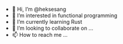 - 👋 Hi, I’m @heksesang
- 👀 I’m interested in functional programming
- 🌱 I’m currently learning Rust
- 💞️ I’m looking to collaborate on ...
- 📫 How to reach me ...

<!---
heksesang/heksesang is a ✨ special ✨ repository because its `README.md` (this file) appears on your GitHub profile.
You can click the Preview link to take a look at your changes.
--->
